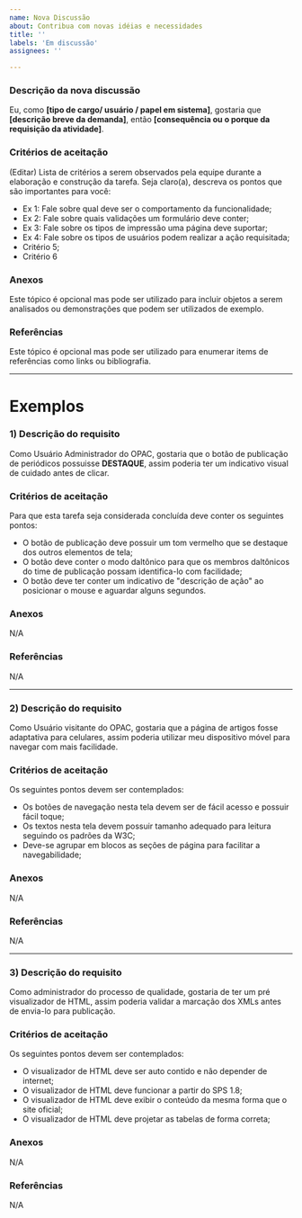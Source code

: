 ```yaml
---
name: Nova Discussão
about: Contribua com novas idéias e necessidades
title: ''
labels: 'Em discussão'
assignees: ''

---
```


### Descrição da nova discussão
Eu, como **[tipo de cargo/ usuário / papel em sistema]**, gostaria que **[descrição breve da demanda]**, então **[consequência ou o porque da requisição da atividade]**.

### Critérios de aceitação
(Editar)
Lista de critérios a serem observados pela equipe durante a elaboração e construção da tarefa. Seja claro(a), descreva os pontos que são importantes para você:
- Ex 1: Fale sobre qual deve ser o comportamento da funcionalidade;
- Ex 2: Fale sobre quais validações um formulário deve conter;
- Ex 3: Fale sobre os tipos de impressão uma página deve suportar;
- Ex 4: Fale sobre os tipos de usuários podem realizar a ação requisitada;
- Critério 5;
- Critério 6

### Anexos
Este tópico é opcional mas pode ser utilizado para incluir objetos a serem analisados ou demonstrações que podem ser utilizados de exemplo.

### Referências
Este tópico é opcional mas pode ser utilizado para enumerar items de referências como links ou bibliografia.


----

# Exemplos

### 1) Descrição do requisito

Como Usuário Administrador do OPAC, gostaria que o botão de publicação de periódicos possuisse **DESTAQUE**, assim poderia ter um indicativo visual de cuidado antes de clicar.

### Critérios de aceitação

Para que esta tarefa seja considerada concluída deve conter os seguintes pontos:
- O botão de publicação deve possuir um tom vermelho que se destaque dos outros elementos de tela;
- O botão deve conter o modo daltônico para que os membros daltônicos do time de publicação possam identifica-lo com facilidade;
- O botão deve ter conter um indicativo de "descrição de ação" ao posicionar o mouse e aguardar alguns segundos.

### Anexos
N/A

### Referências
N/A

---
### 2) Descrição do requisito
Como Usuário visitante do OPAC, gostaria que a página de artigos fosse adaptativa para celulares, assim poderia utilizar meu dispositivo móvel para navegar com mais facilidade.

### Critérios de aceitação

Os seguintes pontos devem ser contemplados:
- Os botões de navegação nesta tela devem ser de fácil acesso e possuir fácil toque;
- Os textos nesta tela devem possuir tamanho adequado para leitura seguindo os padrões da W3C;
- Deve-se agrupar em blocos as seções de página para facilitar a navegabilidade;

### Anexos
N/A

### Referências
N/A

---
### 3) Descrição do requisito
Como administrador do processo de qualidade, gostaria de ter um pré visualizador de HTML, assim poderia validar a marcação dos XMLs antes de envia-lo para publicação.


### Critérios de aceitação

Os seguintes pontos devem ser contemplados:
- O visualizador de HTML deve ser auto contido e não depender de internet;
- O visualizador de HTML deve funcionar a partir do SPS 1.8;
- O visualizador de HTML deve exibir o conteúdo da mesma forma que o site oficial;
- O visualizador de HTML deve projetar as tabelas de forma correta;

### Anexos
N/A

### Referências
N/A

